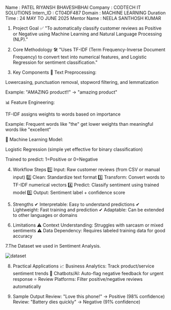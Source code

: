  Name : PATEL RIYANSH BHAVESHBHAI Company : CODTECH IT SOLUTIONS Intern_ID : CT04DF487 Domain : MACHINE LEARNING Duration Time : 24 MAY TO JUNE 2025 Mentor Name : NEELA SANTHOSH KUMAR
 
 1. Project Goal
✅ "To automatically classify customer reviews as Positive or Negative using Machine Learning and Natural Language Processing (NLP)."

2. Core Methodology
🛠️ "Uses TF-IDF (Term Frequency-Inverse Document Frequency) to convert text into numerical features, and Logistic Regression for sentiment classification."

3. Key Components
🔧 Text Preprocessing:

Lowercasing, punctuation removal, stopword filtering, and lemmatization

Example: "AMAZING product!!" → "amazing product"

📊 Feature Engineering:

TF-IDF assigns weights to words based on importance

Example: Frequent words like "the" get lower weights than meaningful words like "excellent"

🤖 Machine Learning Model:

Logistic Regression (simple yet effective for binary classification)

Trained to predict: 1=Positive or 0=Negative

4. Workflow Steps
1️⃣ Input: Raw customer reviews (from CSV or manual input)
2️⃣ Clean: Standardize text format
3️⃣ Transform: Convert words to TF-IDF numerical vectors
4️⃣ Predict: Classify sentiment using trained model
5️⃣ Output: Sentiment label + confidence score

5. Strengths
✔ Interpretable: Easy to understand predictions
✔ Lightweight: Fast training and prediction
✔ Adaptable: Can be extended to other languages or domains

6. Limitations
⚠️ Context Understanding: Struggles with sarcasm or mixed sentiments
⚠️ Data Dependency: Requires labeled training data for good accuracy

  7.The Dataset we used in Sentiment Analysis.


![dataset](https://github.com/user-attachments/assets/f4ddd8de-3137-4f9f-8ae2-c0eecd01d542)

8. Practical Applications
📈 Business Analytics: Track product/service sentiment trends
📱 Chatbots/AI: Auto-flag negative feedback for urgent response
⭐ Review Platforms: Filter positive/negative reviews automatically

9. Sample Output
Review: "Love this phone!" → Positive (98% confidence)  
Review: "Battery dies quickly" → Negative (91% confidence)  

